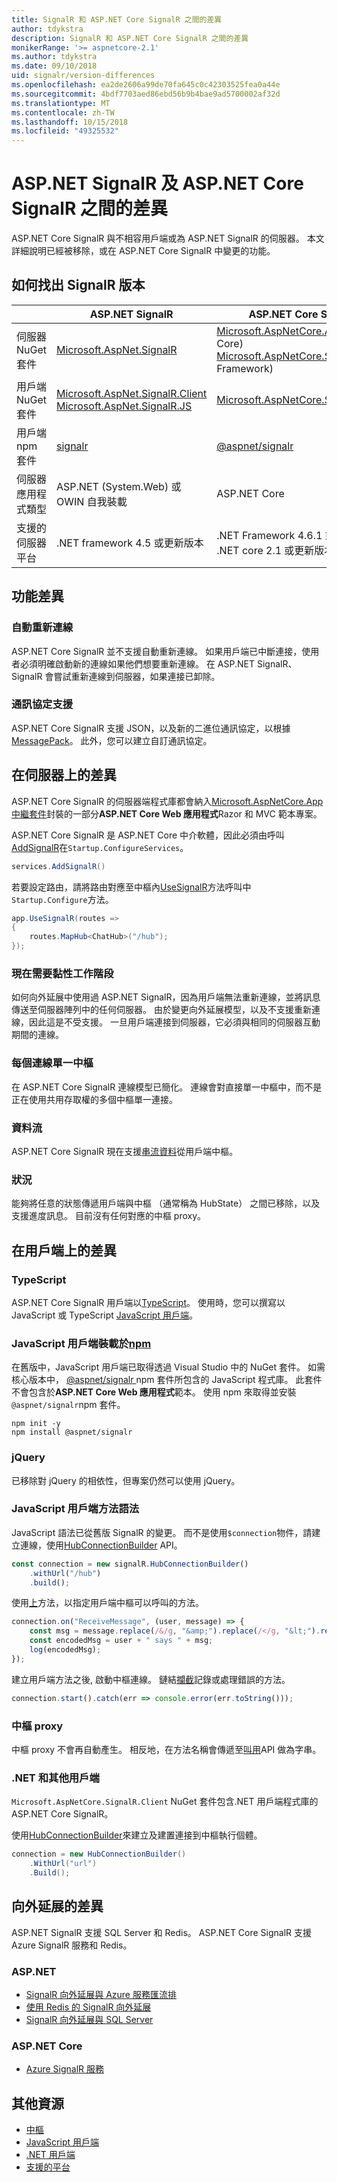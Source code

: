 ```yaml
---
title: SignalR 和 ASP.NET Core SignalR 之間的差異
author: tdykstra
description: SignalR 和 ASP.NET Core SignalR 之間的差異
monikerRange: '>= aspnetcore-2.1'
ms.author: tdykstra
ms.date: 09/10/2018
uid: signalr/version-differences
ms.openlocfilehash: ea2de2606a99de70fa645c0c42303525fea0a44e
ms.sourcegitcommit: 4bdf7703aed86ebd56b9b4bae9ad5700002af32d
ms.translationtype: MT
ms.contentlocale: zh-TW
ms.lasthandoff: 10/15/2018
ms.locfileid: "49325532"
---
```

# <a name="differences-between-aspnet-signalr-and-aspnet-core-signalr"></a>ASP.NET SignalR 及 ASP.NET Core SignalR 之間的差異

ASP.NET Core SignalR 與不相容用戶端或為 ASP.NET SignalR 的伺服器。 本文詳細說明已經被移除，或在 ASP.NET Core SignalR 中變更的功能。

## <a name="how-to-identify-the-signalr-version"></a>如何找出 SignalR 版本

|                      | ASP.NET SignalR | ASP.NET Core SignalR |
| -------------------- | --------------- | -------------------- |
| 伺服器 NuGet 套件 | [Microsoft.AspNet.SignalR](https://www.nuget.org/packages/Microsoft.AspNet.SignalR/) | [Microsoft.AspNetCore.App](https://www.nuget.org/packages/Microsoft.AspNetCore.App/) (.NET Core)<br>[Microsoft.AspNetCore.SignalR](https://www.nuget.org/packages/Microsoft.AspNetCore.SignalR/) (.NET Framework) |
| 用戶端 NuGet 套件 | [Microsoft.AspNet.SignalR.Client](https://www.nuget.org/packages/Microsoft.AspNet.SignalR.Client/)<br>[Microsoft.AspNet.SignalR.JS](https://www.nuget.org/packages/Microsoft.AspNet.SignalR.JS/) | [Microsoft.AspNetCore.SignalR.Client](https://www.nuget.org/packages/Microsoft.AspNetCore.SignalR.Client/) |
| 用戶端 npm 套件 | [signalr](https://www.npmjs.com/package/signalr) | [@aspnet/signalr](https://www.npmjs.com/package/@aspnet/signalr) |
| 伺服器應用程式類型 | ASP.NET (System.Web) 或 OWIN 自我裝載 | ASP.NET Core |
| 支援的伺服器平台 | .NET framework 4.5 或更新版本 | .NET Framework 4.6.1 或更新版本<br>.NET core 2.1 或更新版本 |

## <a name="feature-differences"></a>功能差異

### <a name="automatic-reconnects"></a>自動重新連線

ASP.NET Core SignalR 並不支援自動重新連線。 如果用戶端已中斷連接，使用者必須明確啟動新的連線如果他們想要重新連線。 在 ASP.NET SignalR、 SignalR 會嘗試重新連線到伺服器，如果連接已卸除。 

### <a name="protocol-support"></a>通訊協定支援

ASP.NET Core SignalR 支援 JSON，以及新的二進位通訊協定，以根據[MessagePack](xref:signalr/messagepackhubprotocol)。 此外，您可以建立自訂通訊協定。

## <a name="differences-on-the-server"></a>在伺服器上的差異

ASP.NET Core SignalR 的伺服器端程式庫都會納入[Microsoft.AspNetCore.App 中繼套件](xref:fundamentals/metapackage-app)封裝的一部分**ASP.NET Core Web 應用程式**Razor 和 MVC 範本專案。

ASP.NET Core SignalR 是 ASP.NET Core 中介軟體，因此必須由呼叫[AddSignalR](/dotnet/api/microsoft.extensions.dependencyinjection.signalrdependencyinjectionextensions.addsignalr)在`Startup.ConfigureServices`。

```csharp
services.AddSignalR()
```

若要設定路由，請將路由對應至中樞內[UseSignalR](/dotnet/api/microsoft.aspnetcore.builder.signalrappbuilderextensions.usesignalr)方法呼叫中`Startup.Configure`方法。

```csharp
app.UseSignalR(routes =>
{
    routes.MapHub<ChatHub>("/hub");
});
```

### <a name="sticky-sessions-now-required"></a>現在需要黏性工作階段

如何向外延展中使用過 ASP.NET SignalR，因為用戶端無法重新連線，並將訊息傳送至伺服器陣列中的任何伺服器。 由於變更向外延展模型，以及不支援重新連線，因此這是不受支援。 一旦用戶端連接到伺服器，它必須與相同的伺服器互動期間的連線。

### <a name="single-hub-per-connection"></a>每個連線單一中樞

在 ASP.NET Core SignalR 連線模型已簡化。 連線會對直接單一中樞中，而不是正在使用共用存取權的多個中樞單一連接。

### <a name="streaming"></a>資料流

ASP.NET Core SignalR 現在支援[串流資料](xref:signalr/streaming)從用戶端中樞。

### <a name="state"></a>狀況

能夠將任意的狀態傳遞用戶端與中樞 （通常稱為 HubState） 之間已移除，以及支援進度訊息。 目前沒有任何對應的中樞 proxy。

## <a name="differences-on-the-client"></a>在用戶端上的差異

### <a name="typescript"></a>TypeScript

ASP.NET Core SignalR 用戶端以[TypeScript](https://www.typescriptlang.org/)。 使用時，您可以撰寫以 JavaScript 或 TypeScript [JavaScript 用戶端](xref:signalr/javascript-client)。

### <a name="the-javascript-client-is-hosted-at-npmhttpswwwnpmjscom"></a>JavaScript 用戶端裝載於[npm](https://www.npmjs.com/)

在舊版中，JavaScript 用戶端已取得透過 Visual Studio 中的 NuGet 套件。 如需核心版本中， [ @aspnet/signalr ](https://www.npmjs.com/package/@aspnet/signalr) npm 套件所包含的 JavaScript 程式庫。 此套件不會包含於**ASP.NET Core Web 應用程式**範本。 使用 npm 來取得並安裝`@aspnet/signalr`npm 套件。

```console
npm init -y
npm install @aspnet/signalr
```

### <a name="jquery"></a>jQuery

已移除對 jQuery 的相依性，但專案仍然可以使用 jQuery。

### <a name="javascript-client-method-syntax"></a>JavaScript 用戶端方法語法

JavaScript 語法已從舊版 SignalR 的變更。 而不是使用`$connection`物件，請建立連線，使用[HubConnectionBuilder](/javascript/api/%40aspnet/signalr/hubconnectionbuilder) API。

```javascript
const connection = new signalR.HubConnectionBuilder()
    .withUrl("/hub")
    .build();
```

使用[上](/javascript/api/@aspnet/signalr/HubConnection#on)方法，以指定用戶端中樞可以呼叫的方法。

```javascript
connection.on("ReceiveMessage", (user, message) => {
    const msg = message.replace(/&/g, "&amp;").replace(/</g, "&lt;").replace(/>/g, "&gt;");
    const encodedMsg = user + " says " + msg;
    log(encodedMsg);
});
```

建立用戶端方法之後, 啟動中樞連線。 鏈結[攔截](https://developer.mozilla.org/docs/Web/JavaScript/Reference/Global_Objects/Promise/catch)記錄或處理錯誤的方法。

```javascript
connection.start().catch(err => console.error(err.toString()));
```

### <a name="hub-proxies"></a>中樞 proxy

中樞 proxy 不會再自動產生。 相反地，在方法名稱會傳遞至[叫用](/javascript/api/%40aspnet/signalr/hubconnection#invoke)API 做為字串。

### <a name="net-and-other-clients"></a>.NET 和其他用戶端

`Microsoft.AspNetCore.SignalR.Client` NuGet 套件包含.NET 用戶端程式庫的 ASP.NET Core SignalR。

使用[HubConnectionBuilder](/dotnet/api/microsoft.aspnetcore.signalr.client.hubconnectionbuilder)來建立及建置連接到中樞執行個體。

```csharp
connection = new HubConnectionBuilder()
    .WithUrl("url")
    .Build();
```

## <a name="scaleout-differences"></a>向外延展的差異

ASP.NET SignalR 支援 SQL Server 和 Redis。 ASP.NET Core SignalR 支援 Azure SignalR 服務和 Redis。

### <a name="aspnet"></a>ASP.NET

* [SignalR 向外延展與 Azure 服務匯流排](/aspnet/signalr/overview/performance/scaleout-with-windows-azure-service-bus)
* [使用 Redis 的 SignalR 向外延展](/aspnet/signalr/overview/performance/scaleout-with-redis)
* [SignalR 向外延展與 SQL Server](/aspnet/signalr/overview/performance/scaleout-with-sql-server)

### <a name="aspnet-core"></a>ASP.NET Core

* [Azure SignalR 服務](/azure/azure-signalr/)

## <a name="additional-resources"></a>其他資源

* [中樞](xref:signalr/hubs)
* [JavaScript 用戶端](xref:signalr/javascript-client)
* [.NET 用戶端](xref:signalr/dotnet-client)
* [支援的平台](xref:signalr/supported-platforms)
